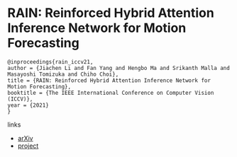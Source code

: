 # RAIN: Reinforced Hybrid Attention Inference Network for Motion Forecasting

```
@inproceedings{rain_iccv21,
author = {Jiachen Li and Fan Yang and Hengbo Ma and Srikanth Malla and Masayoshi Tomizuka and Chiho Choi},
title = {RAIN: Reinforced Hybrid Attention Inference Network for Motion Forecasting},
booktitle = {The IEEE International Conference on Computer Vision (ICCV)},
year = {2021}
}
```

links
- [arXiv](https://arxiv.org/abs/2108.01316)
- [project](https://jiachenli94.github.io/publications/RAIN/)
